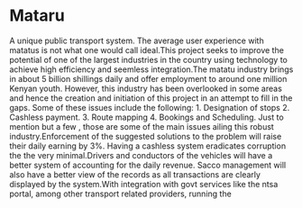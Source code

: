 # Mataru
A unique public transport system.
 The average user experience with matatus is not what one would call ideal.This project seeks to improve the potential of one of the largest industries in the country
 using technology to achieve high efficiency and seemless integration.The matatu industry brings in about 5 billion shillings daily and offer employment to around one million Kenyan youth.
 However, this industry has been overlooked in some areas and hence the creation and initiation of this project in an attempt to fill in the gaps.
 Some of these issues include the following:   1. Designation of stops
                                              2. Cashless payment.
                                              3. Route mapping
                                              4. Bookings and Scheduling.
Just to mention but a few , those are some of the main issues ailing this robust industry.Enforcement of the suggested solutions to the problem will raise their daily earning by 3%.
Having a cashless system eradicates corruption the the very minimal.Drivers and conductors of the vehicles will have a better system of accounting for the daily revenue.
Sacco management will also have a better view of the records as all transactions are clearly displayed by the system.With integration with govt services like the ntsa portal, among other transport related providers,
running the 

